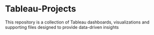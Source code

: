 # Tableau-Projects
This repository is a collection of Tableau dashboards, visualizations and supporting files designed to provide data-driven insights
